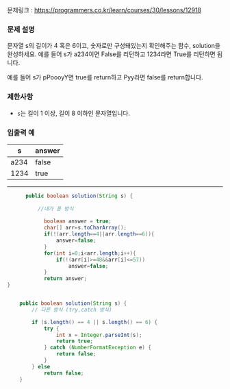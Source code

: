 문제링크 : https://programmers.co.kr/learn/courses/30/lessons/12918

### 문제 설명

문자열 s의 길이가 4 혹은 6이고, 숫자로만 구성돼있는지 확인해주는 함수, solution을 완성하세요. 예를 들어 s가 a234이면 False를 리턴하고 1234라면 True를 리턴하면 됩니다.

예를 들어 s가 pPoooyY면 true를 return하고 Pyy라면 false를 return합니다.

### 제한사항

-   `s`는 길이 1 이상, 길이 8 이하인 문자열입니다.

### 입출력 예

| s    | answer |
| ---- | ------ |
| a234 | false  |
| 1234 | true   |



-------------------------------------------------------------------------------------------------------------------------------------------------

```java
	  public boolean solution(String s) {
	
		  //내가 푼 방식
	
	        boolean answer = true;
	        char[] arr=s.toCharArray();
	        if(!(arr.length==4||arr.length==6)){
	            answer=false;
	        }
	        for(int i=0;i<arr.length;i++){ 
	            if(!(arr[i]>=48&&arr[i]<=57))
	                answer=false;
	        }
	        return answer;
} 


	public boolean solution(String s) {
		// 다른 방식 (try,catch 방식)

		if (s.length() == 4 || s.length() == 6) {
			try {
				int x = Integer.parseInt(s);
				return true;
			} catch (NumberFormatException e) {
				return false;
			}
		} else
			return false;
	}
```


